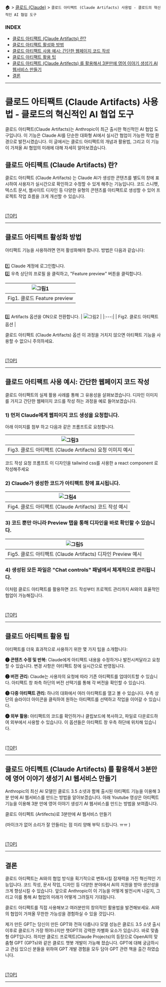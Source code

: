 🏠 > [클로드 (Claude)](./) > `클로드 아티팩트 (Claude Artifacts) 사용법 - 클로드의 혁신적인 AI 협업 도구`
<!-- https://www.magicaiprompts.com/docs/claude/ -->

### INDEX

- [클로드 아티팩트 (Claude Artifacts) 란?](#클로드-아티팩트-claude-artifacts-란)
- [클로드 아티팩트 활성화 방법](#클로드-아티팩트-활성화-방법)
- [클로드 아티팩트 사용 예시: 간단한 웹페이지 코드 작성](#클로드-아티팩트-사용-예시-간단한-웹페이지-코드-작성)
- [클로드 아티팩트 활용 팁](#클로드-아티팩트-활용-팁)
- [클로드 아티펙트 (Claude Artifects) 를 활용해서 3분만에 영어 이야기 생성기 AI 웹서비스 만들기](#클로드-아티펙트-claude-artifects-를-활용해서-3분만에-영어-이야기-생성기-ai-웹서비스-만들기)
- [결론](#결론)

---
# 클로드 아티팩트 (Claude Artifacts) 사용법 - 클로드의 혁신적인 AI 협업 도구
클로드 아티팩트(Claude Artifacts)는 Anthropic이 최근 출시한 혁신적인 AI 협업 도구입니다. 이 기능은 Claude AI를 단순한 대화형 AI에서 실시간 협업이 가능한 작업 환경으로 발전시켰습니다. 이 글에서는 클로드 아티팩트의 개념과 활용법, 그리고 이 기능이 가져올 AI 협업의 미래에 대해 자세히 알아보겠습니다.

## 클로드 아티팩트 (Claude Artifacts) 란?
클로드 아티팩트 (Claude Artifacts) 는 Claude AI가 생성한 콘텐츠를 별도의 창에 표시하여 사용자가 실시간으로 확인하고 수정할 수 있게 해주는 기능입니다. 코드 스니펫, 텍스트 문서, 웹사이트 디자인 등 다양한 유형의 콘텐츠를 아티팩트로 생성할 수 있어 프로젝트 작업 흐름을 크게 개선할 수 있습니다.

<br/>

[[TOP]](#index)

---
## 클로드 아티팩트 활성화 방법
아티팩트 기능을 사용하려면 먼저 활성화해야 합니다. 방법은 다음과 같습니다:

<br/>1️⃣ Claude 계정에 로그인합니다.
<br/>2️⃣ 우측 상단의 프로필 을 클릭하고, "Feature preview" 버튼을 클릭합니다.

| ![그림1](./img/fig01_feature-preview.png) |
|:---:|
| Fig1. 클로드 Feature preview |

<br/>3️⃣ Artifacts 옵션을 ON으로 전환합니다.
| ![그림2](./img/fig02_artifacts-option.png) |
|:---:|
| Fig2. 클로드 아티팩트 옵션 |

클로드 아티팩트 (Claude Artifacts) 옵션 이 과정을 거치지 않으면 아티팩트 기능을 사용할 수 없으니 주의하세요.

<br/>

[[TOP]](#index)

---
## 클로드 아티팩트 사용 예시: 간단한 웹페이지 코드 작성
클로드 아티팩트의 실제 활용 사례를 통해 그 유용성을 살펴보겠습니다. 디자인 이미지를 가지고 간단한 웹페이지 코드를 작성 하는 과정을 예로 들어보겠습니다.

### 1) 먼저 Claude에게 웹피이지 코드 생성을 요청합니다.
아래 이미지를 첨부 하고 다음과 같은 프롬프트로 요청합니다.

| ![그림3](./img/fig03_claude-design-example.webp) |
|:---:|
| Fig3. 클로드 아티팩트 (Claude Artifacts) 요청 이미지 예시 |

코드 작성 요청 프롬프트
이 디자인을 tailwind css를 사용한 a react component  로 작성해주세요

### 2) Claude가 생성한 코드가 아티팩트 창에 표시됩니다.

| ![그림4](./img/fig04_artifacts-code-writing-example.png) |
|:---:|
| Fig4. 클로드 아티팩트 (Claude Artifacts) 코드 작성 예시 |

### 3) 코드 뿐만 아니라 Preview 탭을 통해 디자인을 바로 확인할 수 있습니다.

| ![그림5](./img/fig05_artifacts-preview-example.png) |
|:---:|
| Fig5. 클로드 아티팩트 (Claude Artifacts) 디자인 Preview 예시 |

### 4) 생성된 모든 파일은 "Chat controls" 패널에서 체계적으로 관리됩니다.
이처럼 클로드 아티팩트를 활용하면 코드 작성부터 프로젝트 관리까지 AI와의 효율적인 협업이 가능해집니다.

<br/>

[[TOP]](#index)

---
## 클로드 아티팩트 활용 팁
아티팩트를 더욱 효과적으로 사용하기 위한 몇 가지 팁을 소개합니다: <br/>

**❶ 콘텐츠 수정 및 반복:** Claude에게 아티팩트 내용을 수정하거나 발전시켜달라고 요청할 수 있습니다. 변경 사항은 아티팩트 창에 실시간으로 반영됩니다. <br/>

**❷ 버전 관리:** Claude는 사용자의 요청에 따라 기존 아티팩트를 업데이트할 수 있습니다. 아티팩트 창 좌측 하단의 버전 선택기를 통해 각 버전을 확인할 수 있습니다. <br/>

**❸ 다중 아티팩트 관리:** 하나의 대화에서 여러 아티팩트를 열고 볼 수 있습니다. 우측 상단의 슬라이더 아이콘을 클릭하여 원하는 아티팩트를 선택하고 작업을 이어갈 수 있습니다. <br/>

**❹ 외부 활용:** 아티팩트의 코드를 확인하거나 클립보드에 복사하고, 파일로 다운로드하여 외부에서 사용할 수 있습니다. 이 옵션들은 아티팩트 창 우측 하단에 위치해 있습니다.

<br/>

[[TOP]](#index)

---
## 클로드 아티펙트 (Claude Artifects) 를 활용해서 3분만에 영어 이야기 생성기 AI 웹서비스 만들기
Anthropic의 최신 AI 모델인 클로드 3.5 소넷과 함께 출시된 아티펙트 기능을 이용해 3분 만에 AI 웹서비스를 만드는 방법을 알아보겠습니다. 아래 Youtube 영상은 아티펙트 기능을 이용해 3분 만에 영어 이야기 생성기 AI 웹서비스를 만드는 방법을 보여줍니다.


클로드 아티펙트 (Artifects)로 3분만에 AI 웹서비스 만들기

(마이크가 없어 소리가 잘 안들리는 점 미리 양해 부탁 드립니다. ㅠㅠ )

<br/>

[[TOP]](#index)

---
## 결론
클로드 아티팩트는 AI와의 협업 방식을 획기적으로 변화시킬 잠재력을 가진 혁신적인 기능입니다. 코드 작성, 문서 작업, 디자인 등 다양한 분야에서 AI의 지원을 받아 생산성을 크게 향상시킬 수 있습니다. 앞으로 Anthropic이 이 기능을 어떻게 발전시켜 나갈지, 그리고 이를 통해 AI 협업의 미래가 어떻게 그려질지 기대됩니다.

클로드 아티팩트를 직접 사용해보고 여러분만의 창의적인 활용법을 발견해보세요. AI와의 협업이 가져올 무한한 가능성을 경험하실 수 있을 것입니다.

제가 만든 GPT는 당신이 만든 GPT와 전혀 다릅니다
모델 성능은 클로드 3.5 소넷 출시 이후로 클로드가 가장 뛰어나지만 챗GPT의 강력한 차별화 요소가 있습니다. 바로 맞춤형 GPT입니다. 하지만 클로드 프로젝트(Claude Projects)의 등장으로 OpenAI의 맞춤형 GPT (GPTs)와 같은 클로드 챗봇 개발이 가능해 졌습니다. GPT에 대해 궁금하시고 관심 있으신 분들을 위하여 GPT 개발 경험을 모두 담아 GPT 관련 책을 출간 하였습니다.

<br/>

[[TOP]](#index)

---